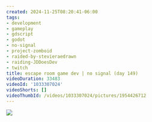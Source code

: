 ```yaml
---
created: 2024-11-25T08:20:41-06:00
tags:
- development
- gameplay
- gdscript
- godot
- no-signal
- project-zomboid
- raided-by-stevieraedrawn
- raiding-JDDoesDev
- twitch
title: escape room game dev | no signal (day 149)
videoDuration: 33483
videoId: '1033307024'
videoShorts: []
videoThumbId: /videos/1033307024/pictures/1954426712
---
```


![](20241125142041.jpg)
